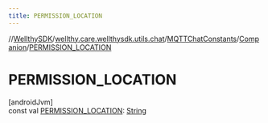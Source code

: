 ```yaml
---
title: PERMISSION_LOCATION
---
```

//[WellthySDK](../../../../index.html)/[wellthy.care.wellthysdk.utils.chat](../../index.html)/[MQTTChatConstants](../index.html)/[Companion](index.html)/[PERMISSION_LOCATION](-p-e-r-m-i-s-s-i-o-n_-l-o-c-a-t-i-o-n.html)



# PERMISSION_LOCATION



[androidJvm]\
const val [PERMISSION_LOCATION](-p-e-r-m-i-s-s-i-o-n_-l-o-c-a-t-i-o-n.html): [String](https://kotlinlang.org/api/latest/jvm/stdlib/kotlin/-string/index.html)





